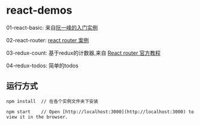 # react-demos

01-react-basic: 来自[阮一峰的入门实例](http://www.ruanyifeng.com/blog/2015/03/react.html)

02-react-router: [react router 案例](https://github.com/kdchang/reactjs101/tree/master/Ch05/react-router-example)

03-redux-count: 基于redux的计数器,来自 [React router 官方教程](https://github.com/reactjs/redux/tree/master/examples)

04-redux-todos: 简单的todos




## 运行方式
```
npm install  // 在各个实例文件夹下安装
```
```
npm start    // Open [http://localhost:3000](http://localhost:3000) to view it in the browser.
```